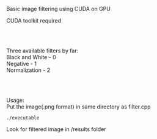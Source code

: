 <p>Basic image filtering using CUDA on GPU</p>
<p>CUDA toolkit required</p>
</br></br>

<p>Three available filters by far:
</br>Black and White - 0
</br>Negative - 1
</br>Normalization - 2
</p>
</br></br>

<p>Usage: </br>Put the image(.png format) in same directory as filter.cpp</p>
<code>./executable <srcFilename> <filternumber> <dstFilename></code>
<p>Look for filtered image in /results folder</p>

